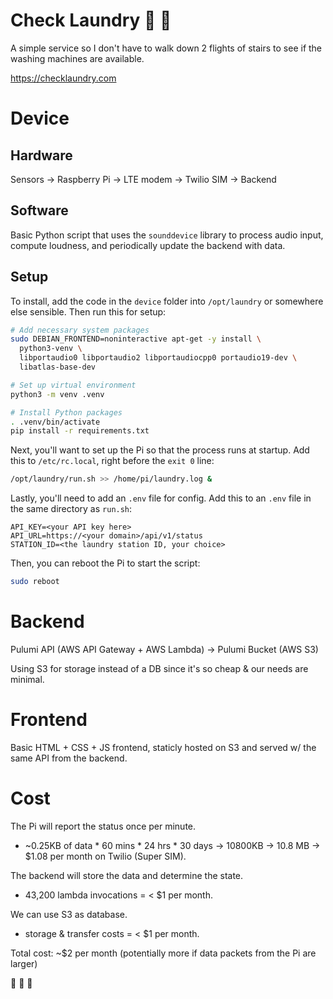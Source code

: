 # Check Laundry 🤔 🧺

A simple service so I don't have to walk down 2 flights of stairs to see if the washing machines are available.

https://checklaundry.com


# Device

## Hardware
Sensors -> Raspberry Pi -> LTE modem -> Twilio SIM -> Backend

## Software
Basic Python script that uses the `sounddevice` library to process audio input, compute loudness, and periodically update the backend with data.

## Setup
To install, add the code in the `device` folder into `/opt/laundry` or somewhere else sensible. Then run this for setup:
```bash
# Add necessary system packages
sudo DEBIAN_FRONTEND=noninteractive apt-get -y install \
  python3-venv \
  libportaudio0 libportaudio2 libportaudiocpp0 portaudio19-dev \
  libatlas-base-dev

# Set up virtual environment
python3 -m venv .venv

# Install Python packages
. .venv/bin/activate
pip install -r requirements.txt
```

Next, you'll want to set up the Pi so that the process runs at startup. Add this to `/etc/rc.local`, right before the `exit 0` line:
```bash
/opt/laundry/run.sh >> /home/pi/laundry.log &
```

Lastly, you'll need to add an `.env` file for config. Add this to an `.env` file in the same directory as `run.sh`:
```
API_KEY=<your API key here>
API_URL=https://<your domain>/api/v1/status
STATION_ID=<the laundry station ID, your choice>
```

Then, you can reboot the Pi to start the script:
```bash
sudo reboot
```

# Backend
Pulumi API (AWS API Gateway + AWS Lambda) -> Pulumi Bucket (AWS S3)

Using S3 for storage instead of a DB since it's so cheap & our needs are minimal.


# Frontend
Basic HTML + CSS + JS frontend, staticly hosted on S3 and served w/ the same API from the backend.


# Cost

The Pi will report the status once per minute.
  - ~0.25KB of data * 60 mins * 24 hrs * 30 days -> 10800KB -> 10.8 MB -> $1.08 per month on Twilio (Super SIM).

The backend will store the data and determine the state.
  - 43,200 lambda invocations = < $1 per month.

We can use S3 as database.
  - storage & transfer costs = < $1 per month.

Total cost: ~$2 per month (potentially more if data packets from the Pi are larger)

🎉 🎉 🎉 
